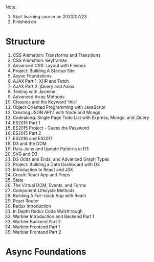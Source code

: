 Note: 
1. Start learning course on 2020/07/23
1. Finished on 

# Structure 
1. CSS Animation: Transforms and Transitions
1. CSS Animation: Keyframes
1. Advanced CSS: Layout with Flexbox
1. Project: Building A Startup Site
1. Async Foundations
1. AJAX Part 1: XHR and Fetch
1. AJAX Part 2: jQuery and Axios
1. Testing with Jasmine
1. Advanced Array Methods
1. Closures and the Keyword 'this' 
1. Object Oriented Programming with JavaScript 
1. Creating JSON API's with Node and Mongo
1. Codealong: Single Page Todo List with Express, Mongo, and jQuery
1. ES2015 Part 1 
1. ES2015 Project - Guess the Password 
1. ES2015 Part 2 
1. ES2016 and ES2017
1. D3 and the DOM
1. Data Joins and Update Patterns in D3
1. SVG and D3 
1. D3 Odds and Ends, and Advanced Graph Types
1. Project: Building a Data Dashboard with D3 
1. Introduction to React and JSX
1. Create React App and Props
1. State
1. The Virtual DOM, Events, and Forms
1. Component Lifecycle Methods
1. Building A Full-stack App with React
1. React Router
1. Redux Introduction
1. In Depth Redux Code Walkthrough 
1. Warbler Introduction and Backend Part 1
1. Warbler Backend Part 2
1. Warbler Frontend Part 1
1. Warbler Frontend Part 2

# Async Foundations 